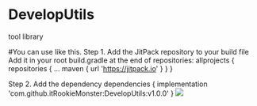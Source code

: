 # DevelopUtils
tool library

#You can use like this.
Step 1. Add the JitPack repository to your build file
Add it in your root build.gradle at the end of repositories:
	allprojects {
		repositories {
			...
			maven { url 'https://jitpack.io' }
		}
	}
  
Step 2. Add the dependency
  dependencies {
	        implementation 'com.github.itRookieMonster:DevelopUtils:v1.0.0'
	}
[![](https://jitpack.io/v/itRookieMonster/DevelopUtils.svg)](https://jitpack.io/#itRookieMonster/DevelopUtils)

